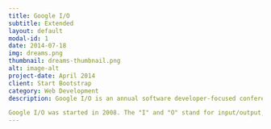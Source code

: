 ```yaml
---
title: Google I/O
subtitle: Extended
layout: default
modal-id: 1
date: 2014-07-18
img: dreams.png
thumbnail: dreams-thumbnail.png
alt: image-alt
project-date: April 2014
client: Start Bootstrap
category: Web Development
description: Google I/O is an annual software developer-focused conference held by Google in San Francisco, California. Google I/O features highly technical, in-depth sessions focused on building web, mobile, and enterprise applications with Google and open web technologies such as Android, Chrome, Chrome OS, Google APIs, Google Web Toolkit, App Engine, and more.

Google I/O was started in 2008. The "I" and "O" stand for input/output, and "Innovation in the Open". The format of the event is similar to that of the Google Developer Day.
---
```

